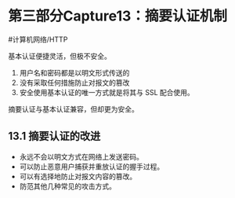 # 第三部分Capture13：摘要认证机制
#计算机网络/HTTP


基本认证便捷灵活，但极不安全。
1. 用户名和密码都是以明文形式传送的
2. 没有采取任何措施防止对报文的篡改
3. 安全使用基本认证的唯一方式就是将其与 SSL 配合使用。 

摘要认证与基本认证兼容，但却更为安全。 

## 13.1 摘要认证的改进
* 永远不会以明文方式在网络上发送密码。
* 可以防止恶意用户捕获并重放认证的握手过程。
* 可以有选择地防止对报文内容的篡改。
* 防范其他几种常见的攻击方式。 




